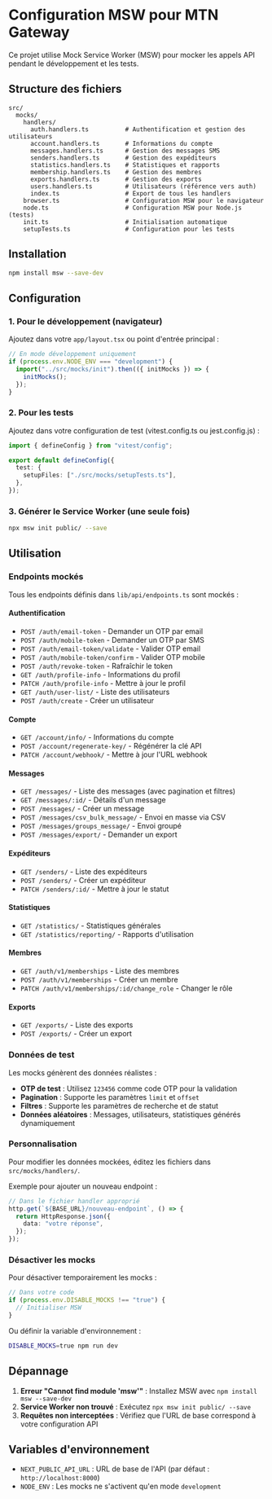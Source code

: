 # Configuration MSW pour MTN Gateway

Ce projet utilise Mock Service Worker (MSW) pour mocker les appels API pendant le développement et les tests.

## Structure des fichiers

```
src/
  mocks/
    handlers/
      auth.handlers.ts          # Authentification et gestion des utilisateurs
      account.handlers.ts       # Informations du compte
      messages.handlers.ts      # Gestion des messages SMS
      senders.handlers.ts       # Gestion des expéditeurs
      statistics.handlers.ts    # Statistiques et rapports
      membership.handlers.ts    # Gestion des membres
      exports.handlers.ts       # Gestion des exports
      users.handlers.ts         # Utilisateurs (référence vers auth)
      index.ts                  # Export de tous les handlers
    browser.ts                  # Configuration MSW pour le navigateur
    node.ts                     # Configuration MSW pour Node.js (tests)
    init.ts                     # Initialisation automatique
    setupTests.ts               # Configuration pour les tests
```

## Installation

```bash
npm install msw --save-dev
```

## Configuration

### 1. Pour le développement (navigateur)

Ajoutez dans votre `app/layout.tsx` ou point d'entrée principal :

```typescript
// En mode développement uniquement
if (process.env.NODE_ENV === "development") {
  import("../src/mocks/init").then(({ initMocks }) => {
    initMocks();
  });
}
```

### 2. Pour les tests

Ajoutez dans votre configuration de test (vitest.config.ts ou jest.config.js) :

```typescript
import { defineConfig } from "vitest/config";

export default defineConfig({
  test: {
    setupFiles: ["./src/mocks/setupTests.ts"],
  },
});
```

### 3. Générer le Service Worker (une seule fois)

```bash
npx msw init public/ --save
```

## Utilisation

### Endpoints mockés

Tous les endpoints définis dans `lib/api/endpoints.ts` sont mockés :

#### Authentification

- `POST /auth/email-token` - Demander un OTP par email
- `POST /auth/mobile-token` - Demander un OTP par SMS
- `POST /auth/email-token/validate` - Valider OTP email
- `POST /auth/mobile-token/confirm` - Valider OTP mobile
- `POST /auth/revoke-token` - Rafraîchir le token
- `GET /auth/profile-info` - Informations du profil
- `PATCH /auth/profile-info` - Mettre à jour le profil
- `GET /auth/user-list/` - Liste des utilisateurs
- `POST /auth/create` - Créer un utilisateur

#### Compte

- `GET /account/info/` - Informations du compte
- `POST /account/regenerate-key/` - Régénérer la clé API
- `PATCH /account/webhook/` - Mettre à jour l'URL webhook

#### Messages

- `GET /messages/` - Liste des messages (avec pagination et filtres)
- `GET /messages/:id/` - Détails d'un message
- `POST /messages/` - Créer un message
- `POST /messages/csv_bulk_message/` - Envoi en masse via CSV
- `POST /messages/groups_message/` - Envoi groupé
- `POST /messages/export/` - Demander un export

#### Expéditeurs

- `GET /senders/` - Liste des expéditeurs
- `POST /senders/` - Créer un expéditeur
- `PATCH /senders/:id/` - Mettre à jour le statut

#### Statistiques

- `GET /statistics/` - Statistiques générales
- `GET /statistics/reporting/` - Rapports d'utilisation

#### Membres

- `GET /auth/v1/memberships` - Liste des membres
- `POST /auth/v1/memberships` - Créer un membre
- `PATCH /auth/v1/memberships/:id/change_role` - Changer le rôle

#### Exports

- `GET /exports/` - Liste des exports
- `POST /exports/` - Créer un export

### Données de test

Les mocks génèrent des données réalistes :

- **OTP de test** : Utilisez `123456` comme code OTP pour la validation
- **Pagination** : Supporte les paramètres `limit` et `offset`
- **Filtres** : Supporte les paramètres de recherche et de statut
- **Données aléatoires** : Messages, utilisateurs, statistiques générés dynamiquement

### Personnalisation

Pour modifier les données mockées, éditez les fichiers dans `src/mocks/handlers/`.

Exemple pour ajouter un nouveau endpoint :

```typescript
// Dans le fichier handler approprié
http.get(`${BASE_URL}/nouveau-endpoint`, () => {
  return HttpResponse.json({
    data: "votre réponse",
  });
});
```

### Désactiver les mocks

Pour désactiver temporairement les mocks :

```typescript
// Dans votre code
if (process.env.DISABLE_MOCKS !== "true") {
  // Initialiser MSW
}
```

Ou définir la variable d'environnement :

```bash
DISABLE_MOCKS=true npm run dev
```

## Dépannage

1. **Erreur "Cannot find module 'msw'"** : Installez MSW avec `npm install msw --save-dev`
2. **Service Worker non trouvé** : Exécutez `npx msw init public/ --save`
3. **Requêtes non interceptées** : Vérifiez que l'URL de base correspond à votre configuration API

## Variables d'environnement

- `NEXT_PUBLIC_API_URL` : URL de base de l'API (par défaut : `http://localhost:8000`)
- `NODE_ENV` : Les mocks ne s'activent qu'en mode `development`
